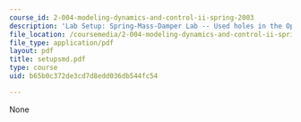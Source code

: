 ```yaml
---
course_id: 2-004-modeling-dynamics-and-control-ii-spring-2003
description: 'Lab Setup: Spring-Mass-Damper Lab -- Used holes in the Optical Plate'
file_location: /coursemedia/2-004-modeling-dynamics-and-control-ii-spring-2003/b65b0c372de3cd7d8edd036db544fc54_setupsmd.pdf
file_type: application/pdf
layout: pdf
title: setupsmd.pdf
type: course
uid: b65b0c372de3cd7d8edd036db544fc54

---
```

None